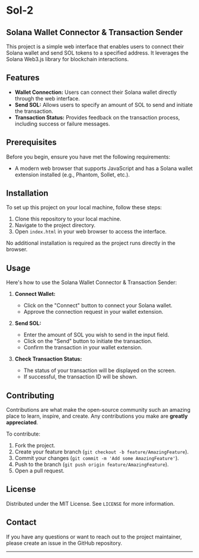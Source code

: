 # Sol-2

## Solana Wallet Connector & Transaction Sender

This project is a simple web interface that enables users to connect their Solana wallet and send SOL tokens to a specified address. It leverages the Solana Web3.js library for blockchain interactions.

## Features

- **Wallet Connection:** Users can connect their Solana wallet directly through the web interface.
- **Send SOL:** Allows users to specify an amount of SOL to send and initiate the transaction.
- **Transaction Status:** Provides feedback on the transaction process, including success or failure messages.

## Prerequisites

Before you begin, ensure you have met the following requirements:

- A modern web browser that supports JavaScript and has a Solana wallet extension installed (e.g., Phantom, Sollet, etc.).

## Installation

To set up this project on your local machine, follow these steps:

1. Clone this repository to your local machine.
2. Navigate to the project directory.
3. Open `index.html` in your web browser to access the interface.

No additional installation is required as the project runs directly in the browser.

## Usage

Here's how to use the Solana Wallet Connector & Transaction Sender:

1. **Connect Wallet:**
   - Click on the "Connect" button to connect your Solana wallet.
   - Approve the connection request in your wallet extension.

2. **Send SOL:**
   - Enter the amount of SOL you wish to send in the input field.
   - Click on the "Send" button to initiate the transaction.
   - Confirm the transaction in your wallet extension.

3. **Check Transaction Status:**
   - The status of your transaction will be displayed on the screen.
   - If successful, the transaction ID will be shown.

## Contributing

Contributions are what make the open-source community such an amazing place to learn, inspire, and create. Any contributions you make are **greatly appreciated**.

To contribute:

1. Fork the project.
2. Create your feature branch (`git checkout -b feature/AmazingFeature`).
3. Commit your changes (`git commit -m 'Add some AmazingFeature'`).
4. Push to the branch (`git push origin feature/AmazingFeature`).
5. Open a pull request.

## License

Distributed under the MIT License. See `LICENSE` for more information.

## Contact

If you have any questions or want to reach out to the project maintainer, please create an issue in the GitHub repository.

---
